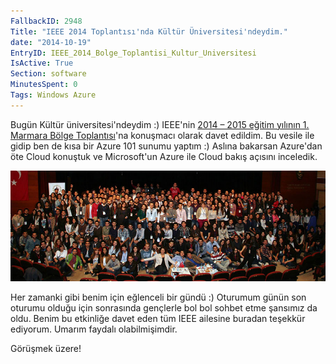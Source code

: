 ```yaml
---
FallbackID: 2948
Title: "IEEE 2014 Toplantısı'nda Kültür Üniversitesi'ndeydim."
date: "2014-10-19"
EntryID: IEEE_2014_Bolge_Toplantisi_Kultur_Universitesi
IsActive: True
Section: software
MinutesSpent: 0
Tags: Windows Azure
---
```

Bugün Kültür üniversitesi'ndeydim :) IEEE'nin [2014 – 2015 eğitim yılının 1. Marmara Bölge Toplantısı](http://ikuieee.org/2014-2015-iku-mbt)'na konuşmacı olarak davet edildim. Bu vesile ile gidip ben de kısa bir Azure 101 sunumu yaptım :) Aslına bakarsan Azure'dan öte Cloud konuştuk ve Microsoft'un Azure ile Cloud bakış açısını inceledik. 

![](media/IEEE_2014_Bolge_Toplantisi_Kultur_Universitesi/kultur.jpg)

Her zamanki gibi benim için eğlenceli bir gündü :) Oturumum günün son oturumu olduğu için sonrasında gençlerle bol bol sohbet etme şansımız da oldu. Benim bu etkinliğe davet eden tüm IEEE ailesine buradan teşekkür ediyorum. Umarım faydalı olabilmişimdir. 

Görüşmek üzere!
